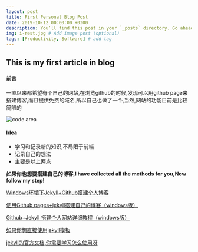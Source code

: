 ```yaml
---
layout: post
title: First Personal Blog Post 
date: 2019-10-12 00:00:00 +0300
description: You’ll find this post in your `_posts` directory. Go ahead and edit it and re-build the site to see your changes. # Add post description (optional)
img: i-rest.jpg # Add image post (optional)
tags: [Productivity, Software] # add tag
---
```


## This is my first article in blog 

#### 前言

一直以来都希望有个自己的网站,在浏览github的时候,发现可以用github page来搭建博客,而且提供免费的域名,所以自己也做了一个,当然,网站的功能目前是比较简陋的







![code area]({{site.baseurl}}/assets/img/software.jpg)



#### Idea

- 学习和记录新的知识,不局限于前端
- 记录自己的想法
- 主要是以上两点


**如果你也想要搭建自己的博客,I have collected all the methods for you,Now follow my step!**


[Windows环境下Jekyll+Github搭建个人博客](https://segmentfault.com/a/1190000011337349)



[使用Github pages+jekyll搭建自己的博客（windows版）](https://www.cnblogs.com/zjjDaily/p/8695978.html)



[Github+Jekyll 搭建个人网站详细教程（windows版）](https://www.jianshu.com/p/9f71e260925d)



[如果你想直接使用jekyll模板](http://jekyllthemes.org/)




[jekyll的官方文档,你需要学习怎么使用呀](http://jekyllcn.com/docs/home/)
